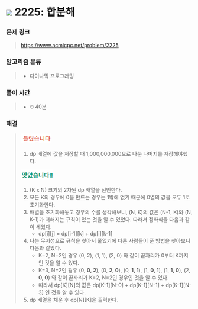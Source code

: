 # <img src="https://static.solved.ac/tier_small/11.svg" width=30> 2225: 합분해 

### 문제 링크
> https://www.acmicpc.net/problem/2225

### 알고리즘 분류
>- 다이나믹 프로그래밍

### 풀이 시간
>- ⏱ 40분

### 해결
> ![bad](../../../Img/bad.png)  
>1. dp 배열에 값을 저장할 때 1,000,000,000으로 나눈 나머지를 저장해야했다.
>  
> ![good](../../../Img/good.png)
>1. (K x N) 크기의 2차원 dp 배열을 선언한다.
>2. 모든 K의 경우에 0을 만드는 경우는 1밖에 없기 때문에 0열의 값을 모두 1로 초기화한다.
>3. 배열을 초기화해놓고 경우의 수를 생각해보니, (N, K)의 값은 (N-1, K)와 (N, K-1)가 더해지는 규칙이 있는 것을 알 수 있었다. 따라서 점화식을 다음과 같이 세웠다.
>       - dp[i][j] = dp[i-1][k] + dp[i][k-1]
>4. 나는 무지성으로 규칙을 찾아서 풀었기에 다른 사람들이 푼 방법을 찾아보니 다음과 같았다.
>       - K=2, N=2인 경우 (0, 2), (1, 1), (2, 0) 와 같이 끝자리가 0부터 K까지인 것을 알 수 있다.
>       - K=3, N=2인 경우 (0, **0, 2**), (0, **2, 0**), (0, **1, 1**), (1, **0, 1**), (1, **1, 0**), (2, **0, 0**) 와 같이 끝자리가 K=2, N=2인 경우인 것을 알 수 있다.
>       - 따라서 dp[K][N]의 값은 dp[K-1][N-0] + dp[K-1][N-1] + dp[K-1][N-3] 인 것을 알 수 있다.
>5. dp 배열을 채운 후 dp[N][K]을 출력한다.